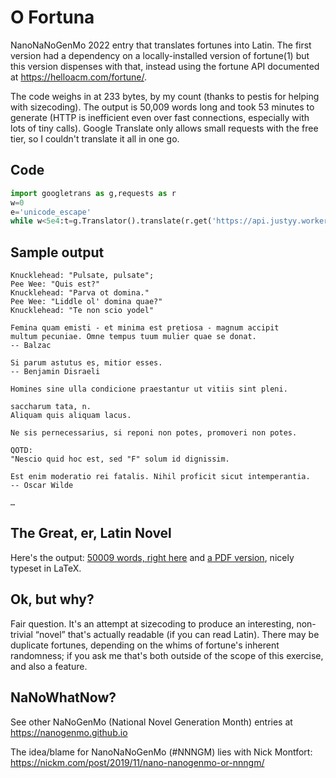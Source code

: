 # O Fortuna

NanoNaNoGenMo 2022 entry that translates fortunes into Latin. The first version had a dependency on a locally-installed version of fortune(1) but this version dispenses with that, instead using the fortune API documented at https://helloacm.com/fortune/.

The code weighs in at 233 bytes, by my count (thanks to pestis for helping with sizecoding). The output is 50,009 words long and took 53 minutes to generate (HTTP is inefficient even over fast connections, especially with lots of tiny calls). Google Translate only allows small requests with the free tier, so I couldn't translate it all in one go.

## Code

```Python
import googletrans as g,requests as r
w=0
e='unicode_escape'
while w<5e4:t=g.Translator().translate(r.get('https://api.justyy.workers.dev/api/fortune').text.encode('raw_'+e).decode(e),'la').text.strip('"');print(t);w+=len(t.split())
```

## Sample output

```
Knucklehead: "Pulsate, pulsate";
Pee Wee: "Quis est?"
Knucklehead: "Parva ot domina."
Pee Wee: "Liddle ol' domina quae?"
Knucklehead: "Te non scio yodel"

Femina quam emisti - et minima est pretiosa - magnum accipit
multum pecuniae. Omne tempus tuum mulier quae se donat.
-- Balzac

Si parum astutus es, mitior esses.
-- Benjamin Disraeli

Homines sine ulla condicione praestantur ut vitiis sint pleni.

saccharum tata, n.
Aliquam quis aliquam lacus.

Ne sis pernecessarius, si reponi non potes, promoveri non potes.

QOTD:
"Nescio quid hoc est, sed "F" solum id dignissim.

Est enim moderatio rei fatalis. Nihil proficit sicut intemperantia.
-- Oscar Wilde

…
```

## The Great, er, Latin Novel

Here's the output: [50009 words, right here](o_fortuna.txt) and [a PDF version](o-fortuna.pdf), nicely typeset in LaTeX.

## Ok, but why?

Fair question. It's an attempt at sizecoding to produce an interesting, non-trivial “novel” that's actually readable (if you can read Latin). There may be duplicate fortunes, depending on the whims of fortune's inherent randomness; if you ask me that's both outside of the scope of this exercise, and also a feature.

## NaNoWhatNow?

See other NaNoGenMo (National Novel Generation Month) entries at https://nanogenmo.github.io

The idea/blame for NanoNaNoGenMo (#NNNGM) lies with Nick Montfort: https://nickm.com/post/2019/11/nano-nanogenmo-or-nnngm/
